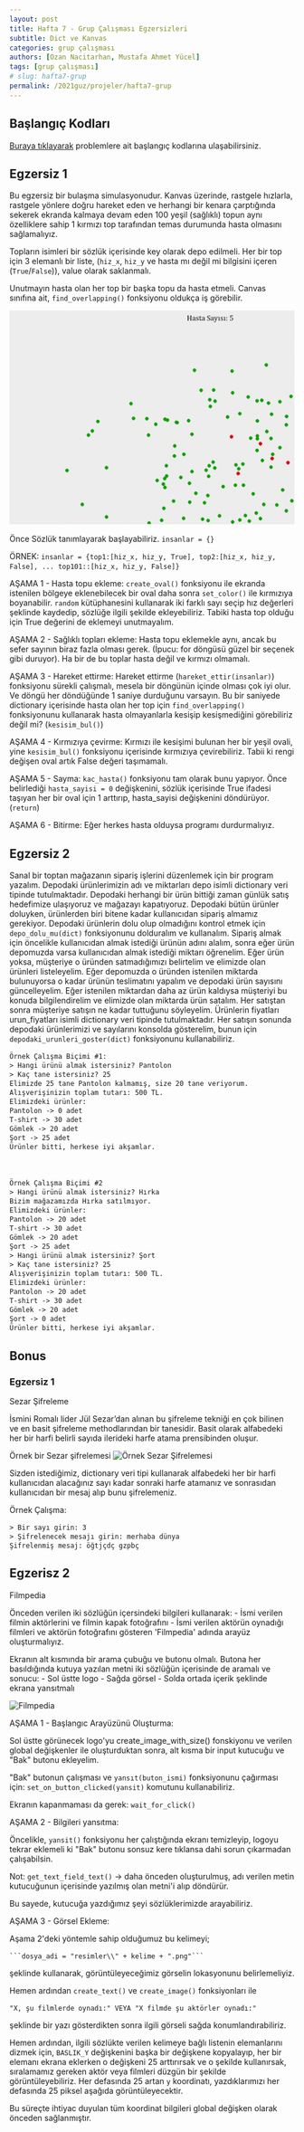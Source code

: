 ```yaml
---
layout: post
title: Hafta 7 - Grup Çalışması Egzersizleri
subtitle: Dict ve Kanvas
categories: grup çalışması
authors: [Ozan Nacitarhan, Mustafa Ahmet Yücel]
tags: [grup çalışması]
# slug: hafta7-grup
permalink: /2021guz/projeler/hafta7-grup
---
```


## Başlangıç Kodları

[Buraya tıklayarak](https://drive.google.com/file/d/1uLWfRaJsG6yEXKs8fHYpOEAT4M3TIIFH/view?usp=sharing) problemlere ait başlangıç kodlarına ulaşabilirsiniz.


## Egzersiz 1

Bu egzersiz bir bulaşma simulasyonudur. Kanvas üzerinde, rastgele hızlarla, rastgele yönlere doğru hareket eden
ve herhangi bir kenara çarptığında sekerek ekranda kalmaya devam eden 100 yeşil (sağlıklı) topun aynı özelliklere
sahip 1 kırmızı top tarafından temas durumunda hasta olmasını sağlamalıyız.

Topların isimleri bir sözlük içerisinde key olarak depo edilmeli. Her bir top için 3 elemanlı bir liste, (```hiz_x```, ```hiz_y``` ve hasta mı değil mi bilgisini içeren (```True```/```False```)), value olarak saklanmalı.

Unutmayın hasta olan her top bir başka topu da hasta etmeli. Canvas sınıfına ait, ```find_overlapping()``` fonksiyonu oldukça iş görebilir.

![Hastalık Simulasyonu Animasyonu](infection.gif)

Önce Sözlük tanımlayarak başlayabiliriz. ```insanlar = {}```

ÖRNEK:
```insanlar = {top1:[hiz_x, hiz_y, True], top2:[hiz_x, hiz_y, False], ... top101::[hiz_x, hiz_y, False]}```

AŞAMA 1 - Hasta topu ekleme:
```create_oval()``` fonksiyonu ile ekranda istenilen bölgeye eklenebilecek bir oval daha sonra ```set_color()``` ile kırmızıya boyanabilir.
```random``` kütüphanesini kullanarak iki farklı sayı seçip hız değerleri şeklinde kaydedip, sözlüğe ilgili şekilde ekleyebiliriz.
Tabiki hasta top olduğu için True değerini de eklemeyi unutmayalım.

AŞAMA 2 - Sağlıklı topları ekleme:
Hasta topu eklemekle aynı, ancak bu sefer sayının biraz fazla olması gerek. (İpucu: for döngüsü güzel bir seçenek gibi duruyor).
Ha bir de bu toplar hasta değil ve kırmızı olmamalı.

AŞAMA 3 - Hareket ettirme:
Hareket ettirme (```hareket_ettir(insanlar)```) fonksiyonu sürekli çalışmalı, mesela bir döngünün içinde olması çok iyi olur. Ve döngü her döndüğünde 1 saniye durduğunu varsayın. Bu bir saniyede dictionary içerisinde hasta olan her top için ```find_overlapping()``` fonksiyonunu kullanarak hasta olmayanlarla kesişip kesişmediğini görebiliriz değil mi? (```kesisim_bul()```)

AŞAMA 4 - Kırmızıya çevirme:
Kırmızı ile kesişimi bulunan her bir yeşil ovali, yine ```kesisim_bul()``` fonksiyonu içerisinde kırmızıya çevirebiliriz.
Tabii ki rengi değişen oval artık False değeri taşımamalı.

AŞAMA 5 - Sayma:
```kac_hasta()``` fonksiyonu tam olarak bunu yapıyor. Önce belirlediği ```hasta_sayisi = 0``` değişkenini,
sözlük içerisinde True ifadesi taşıyan her bir oval için 1 arttırıp, hasta_sayisi değişkenini
döndürüyor. (```return```)

AŞAMA 6 - Bitirme:
Eğer herkes hasta olduysa programı durdurmalıyız.



## Egzersiz 2

Sanal bir toptan mağazanın sipariş işlerini düzenlemek için bir program yazalım.
Depodaki ürünlerimizin adı ve miktarları depo isimli dictionary veri tipinde tutulmaktadır.
Depodaki herhangi bir ürün bittiği zaman günlük satış hedefimize ulaşıyoruz ve mağazayı kapatıyoruz.
Depodaki bütün ürünler doluyken, ürünlerden biri bitene kadar kullanıcıdan sipariş almamız gerekiyor.
Depodaki ürünlerin dolu olup olmadığını kontrol etmek için `depo_dolu_mu(dict)` fonksiyonunu dolduralım ve kullanalım.
Sipariş almak için öncelikle kullanıcıdan almak istediği ürünün adını alalım, sonra eğer ürün depomuzda varsa
kullanıcıdan almak istediği miktarı öğrenelim. Eğer ürün yoksa, müşteriye o üründen satmadığımızı belirtelim 
ve elimizde olan ürünleri listeleyelim.
Eğer depomuzda o üründen istenilen miktarda bulunuyorsa o kadar ürünün teslimatını yapalım ve
depodaki ürün sayısını güncelleyelim. Eğer istenilen miktardan daha az ürün kaldıysa
müşteriyi bu konuda bilgilendirelim ve elimizde olan miktarda ürün satalım.
Her satıştan sonra müşteriye satışın ne kadar tuttuğunu söyleyelim.
Ürünlerin fiyatları urun_fiyatları isimli dictionary veri tipinde tutulmaktadır.
Her satışın sonunda depodaki ürünlerimizi ve sayılarını konsolda gösterelim, bunun için
`depodaki_urunleri_goster(dict)` fonksiyonunu kullanabiliriz.

```
Örnek Çalışma Biçimi #1:
> Hangi ürünü almak istersiniz? Pantolon
> Kaç tane istersiniz? 25
Elimizde 25 tane Pantolon kalmamış, size 20 tane veriyorum.
Alışverişinizin toplam tutarı: 500 TL.
Elimizdeki ürünler:
Pantolon -> 0 adet
T-shirt -> 30 adet
Gömlek -> 20 adet
Şort -> 25 adet
Ürünler bitti, herkese iyi akşamlar.



Örnek Çalışma Biçimi #2
> Hangi ürünü almak istersiniz? Hırka
Bizim mağazamızda Hırka satılmıyor.
Elimizdeki ürünler:
Pantolon -> 20 adet
T-shirt -> 30 adet
Gömlek -> 20 adet
Şort -> 25 adet
> Hangi ürünü almak istersiniz? Şort
> Kaç tane istersiniz? 25
Alışverişinizin toplam tutarı: 500 TL.
Elimizdeki ürünler:
Pantolon -> 20 adet
T-shirt -> 30 adet
Gömlek -> 20 adet
Şort -> 0 adet
Ürünler bitti, herkese iyi akşamlar.
```

## Bonus

### Egzersiz 1

Sezar Şifreleme

İsmini Romalı lider Jül Sezar’dan alınan bu şifreleme tekniği en çok bilinen ve en basit şifreleme methodlarından bir tanesidir. Basit olarak alfabedeki her bir harfi belirli sayıda ilerideki harfe atama prensibinden oluşur. 


Örnek bir Sezar şifrelemesi
![Örnek Sezar Şifrelemesi](sezar.jpg)

Sizden istediğimiz, dictionary veri tipi kullanarak alfabedeki her bir harfi kullanıcıdan alacağınız sayı kadar sonraki harfe atamanız ve sonrasıdan kullanıcıdan bir mesaj alıp bunu şifrelemeniz. 

Örnek Çalışma:
```
> Bir sayı girin: 3
> Şifrelenecek mesajı girin: merhaba dünya
Şifrelenmiş mesaj: öğtjçdç gzpbç
```

## Egzerisz 2

Filmpedia

Önceden verilen iki sözlüğün içersindeki bilgileri kullanarak:
    - İsmi verilen filmin aktörlerini ve filmin kapak fotoğrafını
    - İsmi verilen aktörün oynadığı filmleri ve aktörün fotoğrafını
gösteren 'Filmpedia' adında arayüz oluşturmalıyız.

Ekranın alt kısmında bir arama çubuğu ve butonu olmalı. Butona her basıldığında
kutuya yazılan metni iki sözlüğün içerisinde de aramalı ve sonucu:
    - Sol üstte logo
    - Sağda görsel
    - Solda ortada içerik
şeklinde ekrana yansıtmalı

![Filmpedia](filmpedia.gif)

AŞAMA 1 - Başlangıc Arayüzünü Oluşturma:

Sol üstte görünecek logo'yu create_image_with_size() fonskiyonu ve verilen
global değişkenler ile oluşturduktan sonra, alt kısma bir input kutucuğu ve "Bak"
butonu ekleyelim.

"Bak" butonun çalışması ve ```yansıt(buton_ismi)``` fonksiyonunu çağırması için:
```set_on_button_clicked(yansit)``` komutunu kullanabiliriz.

Ekranın kapanmaması da gerek: ```wait_for_click()```

AŞAMA 2 - Bilgileri yansıtma:

Öncelikle, ```yansit()``` fonksiyonu her çalıştığında ekranı temizleyip, logoyu tekrar
eklemeli ki "Bak" butonu sonsuz kere tıklansa dahi sorun çıkarmadan çalışabilsin.

Not: ```get_text_field_text()``` -> daha önceden oluşturulmuş, adı verilen metin kutucuğunun
içerisinde yazılmış olan metni'i alıp döndürür.

Bu sayede, kutucuğa yazdığımız şeyi sözlüklerimizde arayabiliriz.

AŞAMA 3 - Görsel Ekleme:

Aşama 2'deki yöntemle sahip olduğumuz bu kelimeyi;
    
    ```dosya_adi = "resimler\\" + kelime + ".png"```

şeklinde kullanarak, görüntüleyeceğimiz görselin lokasyonunu belirlemeliyiz.

Hemen ardından ```create_text()``` ve ```create_image()``` fonksiyonları ile
 
    "X, şu filmlerde oynadı:" VEYA "X filmde şu aktörler oynadı:"

şeklinde bir yazı gösterdikten sonra ilgili görseli sağda konumlandırabiliriz.

Hemen ardından, ilgili sözlükte verilen kelimeye bağlı listenin elemanlarını dizmek için,
```BASLIK_Y``` değişkenini başka bir değişkene kopyalayıp, her bir elemanı ekrana eklerken o değişkeni 25
arttırırsak ve o şekilde kullanırsak, sıralamamız gereken aktör veya filmleri düzgün bir şekilde
görüntüleyebiliriz. Her defasında 25 artan ```y``` koordinatı, yazdıklarımızı her defasında 25 piksel aşağıda
görüntüleyecektir.

Bu süreçte ihtiyac duyulan tüm koordinat bilgileri global değişken olarak önceden sağlanmıştır.




